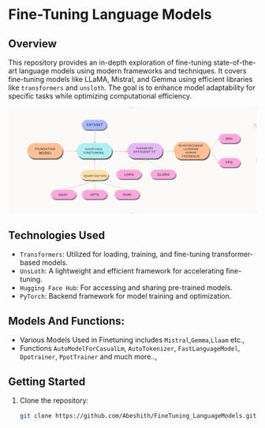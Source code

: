 # Fine-Tuning Language Models

## Overview
This repository provides an in-depth exploration of fine-tuning state-of-the-art language models using modern frameworks and techniques. It covers fine-tuning models like LLaMA, Mistral, and Gemma using efficient libraries like `transformers` and `unsloth`. The goal is to enhance model adaptability for specific tasks while optimizing computational efficiency.

![Fine-Tuning Language Models](https://github.com/Abeshith/FineTuning_LanguageModels/blob/main/banner.png)

## Technologies Used
- `Transformers`:   Utilized for loading, training, and fine-tuning transformer-based models.
- `UnsLoth`:   A lightweight and efficient framework for accelerating fine-tuning.
- `Hugging Face Hub`:  For accessing and sharing pre-trained models.
- `PyTorch`:   Backend framework for model training and optimization.

## Models And Functions:
- Various Models Used in Finetuning includes  `Mistral`,`Gemma`,`Llaam` etc.,
- Functions `AutoModelForCasualLm`, `AutoTokenizer`, `FastLanguageModel`, `Dpotrainer`, `PpotTrainer` and much more..,

## Getting Started
1. Clone the repository:
   ```bash
   git clone https://github.com/Abeshith/FineTuning_LanguageModels.git
